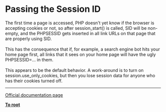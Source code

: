 # Passing the Session ID



The first time a page is accessed, PHP doesn&apos;t yet know if the browser is accepting cookies or not, so after session_start() is called, SID will be non-empty, and the PHPSESSID gets inserted in all link URLs on that page that are properly using SID.<br><br>This has the consequence that if, for example, a search engine bot hits your home page first, all links that it sees on your home page will have the ugly PHPSESSID=... in them.<br><br>This appears to be the default behavior. A work-around is to turn on session.use_only_cookies, but then you lose session data for anyone who has their cookies turned off.  

---

[Official documentation page](https://www.php.net/manual/en/session.idpassing.php)

**[To root](/README.md)**